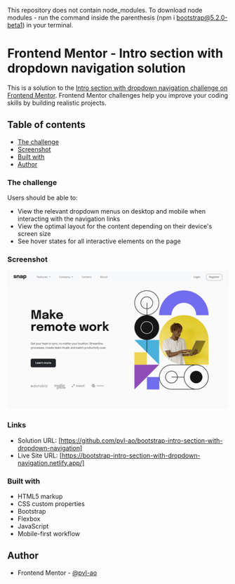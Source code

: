 This repository does not contain node_modules.
To download node modules - run the command inside the parenthesis (npm i bootstrap@5.2.0-beta1) in your terminal.

# Frontend Mentor - Intro section with dropdown navigation solution

This is a solution to the [Intro section with dropdown navigation challenge on Frontend Mentor](https://www.frontendmentor.io/challenges/intro-section-with-dropdown-navigation-ryaPetHE5). Frontend Mentor challenges help you improve your coding skills by building realistic projects.

## Table of contents

- [The challenge](#the-challenge)
- [Screenshot](#screenshot)
- [Built with](#built-with)
- [Author](#author)

### The challenge

Users should be able to:

- View the relevant dropdown menus on desktop and mobile when interacting with the navigation links
- View the optimal layout for the content depending on their device's screen size
- See hover states for all interactive elements on the page

### Screenshot

![](images/live-webpage-screenshot.png)

### Links

- Solution URL: [https://github.com/pvl-ao/bootstrap-intro-section-with-dropdown-navigation]
- Live Site URL: [https://bootstrap-intro-section-with-dropdown-navigation.netlify.app/]

### Built with

- HTML5 markup
- CSS custom properties
- Bootstrap
- Flexbox
- JavaScript
- Mobile-first workflow

## Author

- Frontend Mentor - [@pvl-ao](https://www.frontendmentor.io/profile/pvl-ao)
